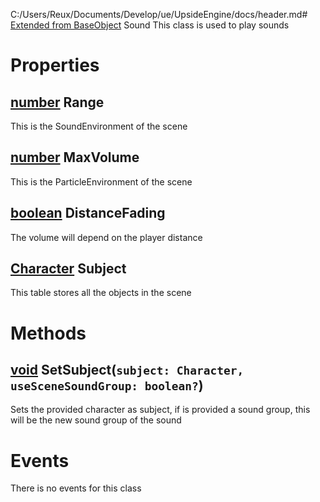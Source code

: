 C:/Users/Reux/Documents/Develop/ue/UpsideEngine/docs/header.md# [Extended from BaseObject](BaseObject.md) Sound 
This class is used to play sounds
	 
# Properties

## [number](number.md) Range
This is the SoundEnvironment of the scene
  
## [number](number.md) MaxVolume
This is the ParticleEnvironment of the scene
  
## [boolean](boolean.md) DistanceFading
The volume will depend on the player distance

## [Character](Character.md) Subject
This table stores all the objects in the scene
  


# Methods
## [void](https://create.roblox.com/docs/scripting/luau/nil) SetSubject(`subject: Character, useSceneSoundGroup: boolean?`) 
 Sets the provided character as subject, if is provided a sound group, this will be the new sound group of the sound
	


# Events
There is no events for this class


